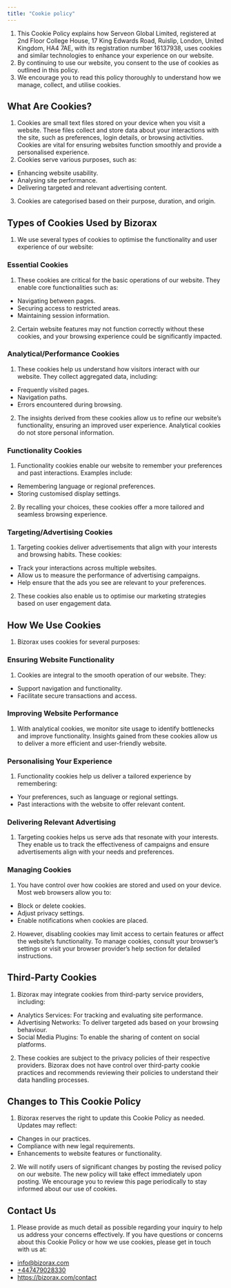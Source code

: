 ```yaml
---
title: "Cookie policy"
---
```



1. This Cookie Policy explains how Serveon Global Limited, registered at 2nd Floor College House, 17 King Edwards Road, Ruislip, London, United Kingdom, HA4 7AE, with its registration number 16137938, uses cookies and similar technologies to enhance your experience on our website.
2. By continuing to use our website, you consent to the use of cookies as outlined in this policy.
3. We encourage you to read this policy thoroughly to understand how we manage, collect, and utilise cookies.

## What Are Cookies?

1. Cookies are small text files stored on your device when you visit a website. These files collect and store data about your interactions with the site, such as preferences, login details, or browsing activities. Cookies are vital for ensuring websites function smoothly and provide a personalised experience.
2. Cookies serve various purposes, such as:

- Enhancing website usability.
- Analysing site performance.
- Delivering targeted and relevant advertising content.

3. Cookies are categorised based on their purpose, duration, and origin.

## Types of Cookies Used by Bizorax

1. We use several types of cookies to optimise the functionality and user experience of our website:

### Essential Cookies

1. These cookies are critical for the basic operations of our website. They enable core functionalities such as:

- Navigating between pages.
- Securing access to restricted areas.
- Maintaining session information.

2. Certain website features may not function correctly without these cookies, and your browsing experience could be significantly impacted.

### Analytical/Performance Cookies
1. These cookies help us understand how visitors interact with our website. They collect aggregated data, including:

- Frequently visited pages.
- Navigation paths.
- Errors encountered during browsing.

2. The insights derived from these cookies allow us to refine our website’s functionality, ensuring an improved user experience. Analytical cookies do not store personal information.

### Functionality Cookies

1. Functionality cookies enable our website to remember your preferences and past interactions. Examples include:

- Remembering language or regional preferences.
- Storing customised display settings.

2. By recalling your choices, these cookies offer a more tailored and seamless browsing experience.

### Targeting/Advertising Cookies

1. Targeting cookies deliver advertisements that align with your interests and browsing habits. These cookies:

- Track your interactions across multiple websites.
- Allow us to measure the performance of advertising campaigns.
- Help ensure that the ads you see are relevant to your preferences.

2. These cookies also enable us to optimise our marketing strategies based on user engagement data.

## How We Use Cookies

1. Bizorax uses cookies for several purposes:

### Ensuring Website Functionality

1. Cookies are integral to the smooth operation of our website. They:

- Support navigation and functionality.
- Facilitate secure transactions and access.

### Improving Website Performance

1. With analytical cookies, we monitor site usage to identify bottlenecks and improve functionality. Insights gained from these cookies allow us to deliver a more efficient and user-friendly website.

### Personalising Your Experience

1. Functionality cookies help us deliver a tailored experience by remembering:

- Your preferences, such as language or regional settings.
- Past interactions with the website to offer relevant content.

### Delivering Relevant Advertising

1. Targeting cookies helps us serve ads that resonate with your interests. They enable us to track the effectiveness of campaigns and ensure advertisements align with your needs and preferences.

### Managing Cookies

1. You have control over how cookies are stored and used on your device. Most web browsers allow you to:

- Block or delete cookies.
- Adjust privacy settings.
- Enable notifications when cookies are placed.

2. However, disabling cookies may limit access to certain features or affect the website’s functionality. To manage cookies, consult your browser’s settings or visit your browser provider’s help section for detailed instructions.

## Third-Party Cookies
1. Bizorax may integrate cookies from third-party service providers, including:

- Analytics Services: For tracking and evaluating site performance.
- Advertising Networks: To deliver targeted ads based on your browsing behaviour.
- Social Media Plugins: To enable the sharing of content on social platforms.

2. These cookies are subject to the privacy policies of their respective providers. Bizorax does not have control over third-party cookie practices and recommends reviewing their policies to understand their data handling processes.

## Changes to This Cookie Policy

1. Bizorax reserves the right to update this Cookie Policy as needed. Updates may reflect:

- Changes in our practices.
- Compliance with new legal requirements.
- Enhancements to website features or functionality.

2. We will notify users of significant changes by posting the revised policy on our website. The new policy will take effect immediately upon posting. We encourage you to review this page periodically to stay informed about our use of cookies.

## Contact Us

1. Please provide as much detail as possible regarding your inquiry to help us address your concerns effectively. If you have questions or concerns about this Cookie Policy or how we use cookies, please get in touch with us at:

- <a href="mailto:info@bizorax.com">info@bizorax.com</a>
- <a href="tel:+447479028330">+447479028330 </a>
- <a href="https://bizorax.com/contact">https://bizorax.com/contact</a>